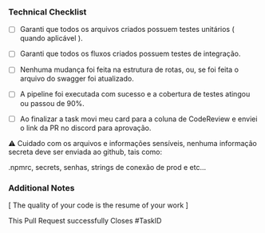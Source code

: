 ### Technical Checklist

* [ ] Garanti que todos os arquivos criados possuem testes unitários ( quando aplicável ).
* [ ] Garanti que todos os fluxos criados possuem testes de integração.
* [ ] Nenhuma mudança foi feita na estrutura de rotas, ou, se foi feita o arquivo do swagger foi atualizado.
* [ ] A pipeline foi executada com sucesso e a cobertura de testes atingou ou passou de 90%.
* [ ] Ao finalizar a task movi meu card para a coluna de CodeReview e enviei o link da PR no discord para aprovação.



⚠️ Cuidado com os arquivos e informações sensíveis, nenhuma informação secreta deve ser enviada ao github, tais como:

.npmrc, secrets, senhas, strings de conexão de prod e etc...


### Additional Notes

[ The quality of your code is the resume of your work ]

This Pull Request successfully Closes #TaskID
